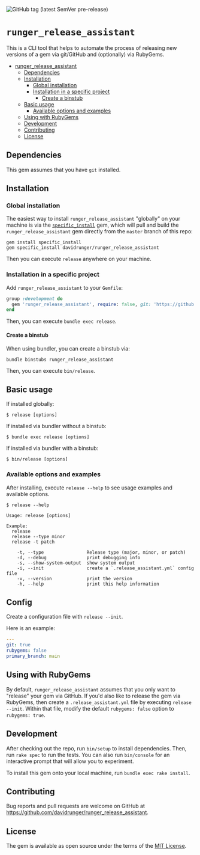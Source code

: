 ![GitHub tag (latest SemVer pre-release)](https://img.shields.io/github/v/tag/davidrunger/runger_release_assistant?include_prereleases)

# `runger_release_assistant`

This is a CLI tool that helps to automate the process of releasing new versions of a gem via
git/GitHub and (optionally) via RubyGems.

<!--ts-->
   * [runger_release_assistant](#runger_release_assistant)
      * [Dependencies](#dependencies)
      * [Installation](#installation)
         * [Global installation](#global-installation)
         * [Installation in a specific project](#installation-in-a-specific-project)
            * [Create a binstub](#create-a-binstub)
      * [Basic usage](#basic-usage)
         * [Available options and examples](#available-options-and-examples)
      * [Using with RubyGems](#using-with-rubygems)
      * [Development](#development)
      * [Contributing](#contributing)
      * [License](#license)

<!-- Added by: david, at: Mon Feb  1 20:16:03 PST 2021 -->

<!--te-->

## Dependencies

This gem assumes that you have `git` installed.

## Installation

### Global installation

The easiest way to install `runger_release_assistant` "globally" on your machine is via the
[`specific_install`](https://github.com/rdp/specific_install) gem, which will pull and build the
`runger_release_assistant` gem directly from the `master` branch of this repo:

```
gem install specific_install
gem specific_install davidrunger/runger_release_assistant
```

Then you can execute `release` anywhere on your machine.

### Installation in a specific project

Add `runger_release_assistant` to your `Gemfile`:

```rb
group :development do
  gem 'runger_release_assistant', require: false, git: 'https://github.com/davidrunger/runger_release_assistant'
end
```

Then, you can execute `bundle exec release`.

#### Create a binstub

When using bundler, you can create a binstub via:

```
bundle binstubs runger_release_assistant
```

Then, you can execute `bin/release`.

## Basic usage

If installed globally:

```
$ release [options]
```

If installed via bundler without a binstub:

```
$ bundle exec release [options]
```

If installed via bundler with a binstub:

```
$ bin/release [options]
```

### Available options and examples

After installing, execute `release --help` to see usage examples and available options.

```
$ release --help

Usage: release [options]

Example:
  release
  release --type minor
  release -t patch

    -t, --type                Release type (major, minor, or patch)
    -d, --debug               print debugging info
    -s, --show-system-output  show system output
    -i, --init                create a `.release_assistant.yml` config file
    -v, --version             print the version
    -h, --help                print this help information
```

## Config

Create a configuration file with `release --init`.

Here is an example:

```yml
---
git: true
rubygems: false
primary_branch: main
```

## Using with RubyGems

By default, `runger_release_assistant` assumes that you only want to "release" your gem via GitHub. If
you'd also like to release the gem via RubyGems, then create a `.release_assistant.yml` file by
executing `release --init`. Within that file, modify the default `rubygems: false` option to
`rubygems: true`.

## Development

After checking out the repo, run `bin/setup` to install dependencies. Then, run `rake spec` to run
the tests. You can also run `bin/console` for an interactive prompt that will allow you to
experiment.

To install this gem onto your local machine, run `bundle exec rake install`.

## Contributing

Bug reports and pull requests are welcome on GitHub at
https://github.com/davidrunger/runger_release_assistant.

## License

The gem is available as open source under the terms of the [MIT
License](https://opensource.org/licenses/MIT).
